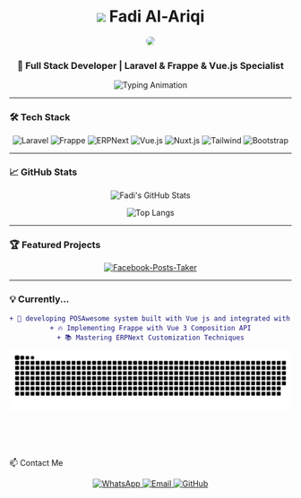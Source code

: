 

<h1 align="center"> 
  <img src="https://media.giphy.com/media/VgCDAzcKvsR6OM0uWg/giphy.gif" width="50"> 
  Fadi Al-Ariqi 
</h1>

<div align="center">       
  <img src="https://media.giphy.com/media/qgQUggAC3Pfv687qPC/giphy.gif?cid=790b7611ocqx16ya4b8yjm6slbz7px6qb0pxmhgqmjwbc3t2&ep=v1_gifs_search&rid=giphy.gif&ct=g" style="border-radius: 50%; width: 300px;">
</div>

<h3 align="center">🚀 Full Stack Developer | Laravel & Frappe & Vue.js Specialist</h3>

<p align="center">
<img src="https://readme-typing-svg.demolab.com?font=Fira+Code&pause=1000&color=00F72E&center=true&vCenter=true&width=435&lines=Full+Stack+Developer;Laravel+Specialist;Vue+JS+Specialist;Nuxt+JS+Specialist;Frappe+Specialist;ERPNext+Customization+Expert;Building+Awesome+Web+Apps;Open+Source+Enthusiast;" alt="Typing Animation" /></p>

---

### 🛠️ Tech Stack

<div align="center">
  
![Laravel](https://img.shields.io/badge/-Laravel-FF2D20?style=flat-square&logo=laravel&logoColor=white)
![Frappe](https://img.shields.io/badge/-Frappe-2496ED?style=flat-square&logo=frappe&logoColor=white)
![ERPNext](https://img.shields.io/badge/-ERPNext-FF6F00?style=flat-square&logo=erpnext&logoColor=white)
![Vue.js](https://img.shields.io/badge/-Vue.js-4FC08D?style=flat-square&logo=vuedotjs&logoColor=white)
![Nuxt.js](https://img.shields.io/badge/-Nuxt.js-00C58E?style=flat-square&logo=nuxt&logoColor=white)
![Tailwind](https://img.shields.io/badge/-Tailwind-38B2AC?style=flat-square&logo=tailwind-css&logoColor=white)
![Bootstrap](https://img.shields.io/badge/-Bootstrap-38B2AC?style=flat-square&logo=bootstrap&logoColor=white)

</div>

---

### 📈 GitHub Stats

<div align="center">
  
![Fadi's GitHub Stats](https://github-readme-stats.vercel.app/api?username=FadiAlAriqi&show_icons=true&theme=vision-friendly-dark&include_all_commits=true&count_private=true&line_height=30)

![Top Langs](https://github-readme-stats.vercel.app/api/top-langs/?username=FadiAlAriqi&layout=compact&theme=vision-friendly-dark)

</div>

---

### 🏆 Featured Projects

<div align="center">

[![Facebook-Posts-Taker](https://github-readme-stats.vercel.app/api/pin/?username=FadiAlAriqi&repo=Facebook-Posts-Taker&theme=dark)](https://github.com/FadiAlAriqi/Facebook-Posts-Taker.git)

</div>

---

### 💡 Currently...

<div align="center">
  
```diff
+ 🚀 developing POSAwesome system built with Vue js and integrated with ERPNext system
+ 🔥 Implementing Frappe with Vue 3 Composition API
+ 📚 Mastering ERPNext Customization Techniques
```
</div>
  
<img alt="github contribution grid snake animation" src="https://raw.githubusercontent.com/platane/platane/output/github-contribution-grid-snake-dark.svg" style="visibility:visible;max-width:100%;">

<br/> <br/> <br/>

📫 Contact Me
<div align="center">
  <a href="https://wa.me/778535667" target="_blank"> <img src="https://img.icons8.com/3d-fluency/94/whatsapp.png" alt="WhatsApp" width="60"/> </a> 
  <a href="mailto:f.ariqi.x@gmail.com" target="_blank"> <img src="https://img.icons8.com/3d-fluency/94/gmail.png" alt="Email" width="60"/> </a> 
<!--   <a href="https://linkedin.com/in/yourprofile" target="_blank"> <img src="https://img.icons8.com/3d-fluency/94/linkedin.png" alt="LinkedIn" width="60"/> </a>  -->
  <a href="https://github.com/FadiAlAriqi" target="_blank"> <img src="https://img.icons8.com/3d-fluency/94/github.png" alt="GitHub" width="60"/> </a> 
<!--   <a href="https://t.me/yourprofile" target="_blank"> <img src="https://img.icons8.com/3d-fluency/94/telegram.png" alt="Telegram" width="60"/> </a> -->
</div>

